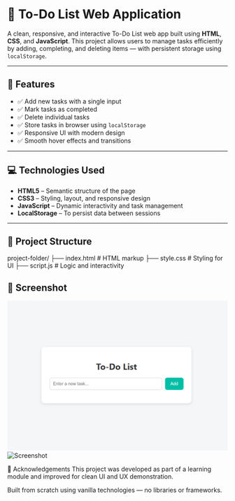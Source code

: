 # 📝 To-Do List Web Application

A clean, responsive, and interactive To-Do List web app built using **HTML**, **CSS**, and **JavaScript**. This project allows users to manage tasks efficiently by adding, completing, and deleting items — with persistent storage using `localStorage`.

---

## 🚀 Features

- ✅ Add new tasks with a single input
- ✅ Mark tasks as completed
- ✅ Delete individual tasks
- ✅ Store tasks in browser using `localStorage`
- ✅ Responsive UI with modern design
- ✅ Smooth hover effects and transitions

---

## 💻 Technologies Used

- **HTML5** – Semantic structure of the page
- **CSS3** – Styling, layout, and responsive design
- **JavaScript** – Dynamic interactivity and task management
- **LocalStorage** – To persist data between sessions

---

## 📂 Project Structure
project-folder/
├── index.html # HTML markup
├── style.css # Styling for UI
├── script.js # Logic and interactivity

## 📸 Screenshot
![Screenshot](assets/screenshot1.png)
![Screenshot](assets/screenshot.png)


🙌 Acknowledgements
This project was developed as part of a learning module and improved for clean UI and UX demonstration.

Built from scratch using vanilla technologies — no libraries or frameworks.



